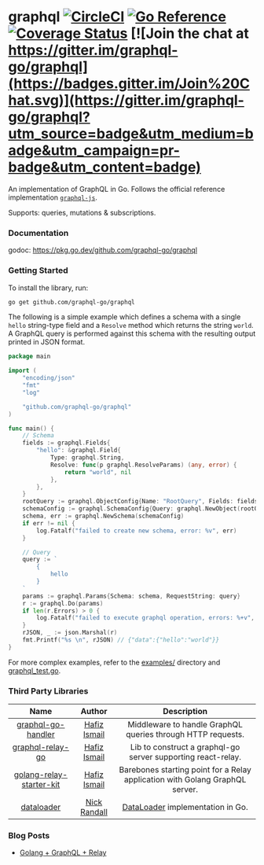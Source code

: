 # graphql [![CircleCI](https://circleci.com/gh/graphql-go/graphql/tree/master.svg?style=svg)](https://circleci.com/gh/graphql-go/graphql/tree/master) [![Go Reference](https://pkg.go.dev/badge/github.com/graphql-go/graphql.svg)](https://pkg.go.dev/github.com/graphql-go/graphql) [![Coverage Status](https://coveralls.io/repos/github/graphql-go/graphql/badge.svg?branch=master)](https://coveralls.io/github/graphql-go/graphql?branch=master) [![Join the chat at https://gitter.im/graphql-go/graphql](https://badges.gitter.im/Join%20Chat.svg)](https://gitter.im/graphql-go/graphql?utm_source=badge&utm_medium=badge&utm_campaign=pr-badge&utm_content=badge)

An implementation of GraphQL in Go. Follows the official reference implementation [`graphql-js`](https://github.com/graphql/graphql-js).

Supports: queries, mutations & subscriptions.

### Documentation

godoc: https://pkg.go.dev/github.com/graphql-go/graphql

### Getting Started

To install the library, run:

```bash
go get github.com/graphql-go/graphql
```

The following is a simple example which defines a schema with a single `hello` string-type field and a `Resolve` method which returns the string `world`. A GraphQL query is performed against this schema with the resulting output printed in JSON format.

```go
package main

import (
	"encoding/json"
	"fmt"
	"log"

	"github.com/graphql-go/graphql"
)

func main() {
	// Schema
	fields := graphql.Fields{
		"hello": &graphql.Field{
			Type: graphql.String,
			Resolve: func(p graphql.ResolveParams) (any, error) {
				return "world", nil
			},
		},
	}
	rootQuery := graphql.ObjectConfig{Name: "RootQuery", Fields: fields}
	schemaConfig := graphql.SchemaConfig{Query: graphql.NewObject(rootQuery)}
	schema, err := graphql.NewSchema(schemaConfig)
	if err != nil {
		log.Fatalf("failed to create new schema, error: %v", err)
	}

	// Query
	query := `
		{
			hello
		}
	`
	params := graphql.Params{Schema: schema, RequestString: query}
	r := graphql.Do(params)
	if len(r.Errors) > 0 {
		log.Fatalf("failed to execute graphql operation, errors: %+v", r.Errors)
	}
	rJSON, _ := json.Marshal(r)
	fmt.Printf("%s \n", rJSON) // {"data":{"hello":"world"}}
}
```

For more complex examples, refer to the [examples/](https://github.com/graphql-go/graphql/tree/master/examples/) directory and [graphql_test.go](https://github.com/graphql-go/graphql/blob/master/graphql_test.go).

### Third Party Libraries

|                                     Name                                      |                     Author                      |                                 Description                                  |
| :---------------------------------------------------------------------------: | :---------------------------------------------: | :--------------------------------------------------------------------------: |
|    [graphql-go-handler](https://github.com/graphql-go/graphql-go-handler)     |    [Hafiz Ismail](https://github.com/sogko)     |         Middleware to handle GraphQL queries through HTTP requests.          |
|      [graphql-relay-go](https://github.com/graphql-go/graphql-relay-go)       |    [Hafiz Ismail](https://github.com/sogko)     |         Lib to construct a graphql-go server supporting react-relay.         |
| [golang-relay-starter-kit](https://github.com/sogko/golang-relay-starter-kit) |    [Hafiz Ismail](https://github.com/sogko)     | Barebones starting point for a Relay application with Golang GraphQL server. |
|           [dataloader](https://github.com/nicksrandall/dataloader)            | [Nick Randall](https://github.com/nicksrandall) |  [DataLoader](https://github.com/facebook/dataloader) implementation in Go.  |

### Blog Posts

- [Golang + GraphQL + Relay](https://wehavefaces.net/learn-golang-graphql-relay-1-e59ea174a902)
